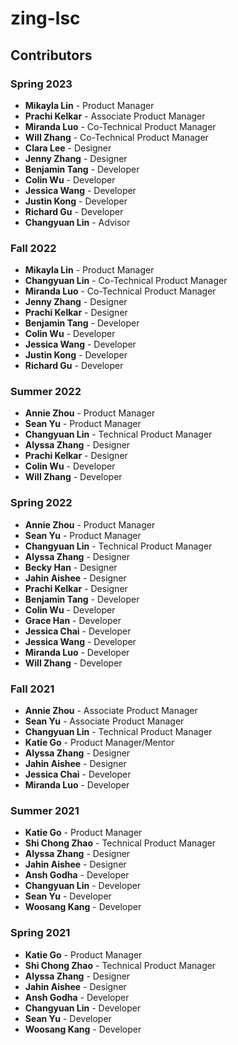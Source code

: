 # zing-lsc

## Contributors

### Spring 2023 
- **Mikayla Lin** - Product Manager
- **Prachi Kelkar** - Associate Product Manager 
- **Miranda Luo** - Co-Technical Product Manager
- **Will Zhang** - Co-Technical Product Manager
- **Clara Lee** - Designer
- **Jenny Zhang** - Designer
- **Benjamin Tang** - Developer
- **Colin Wu** - Developer
- **Jessica Wang** - Developer
- **Justin Kong** - Developer
- **Richard Gu** - Developer
- **Changyuan Lin** - Advisor

### Fall 2022 
- **Mikayla Lin** - Product Manager
- **Changyuan Lin** - Co-Technical Product Manager
- **Miranda Luo** - Co-Technical Product Manager
- **Jenny Zhang** - Designer 
- **Prachi Kelkar** - Designer 
- **Benjamin Tang** - Developer
- **Colin Wu** - Developer
- **Jessica Wang** - Developer
- **Justin Kong** - Developer
- **Richard Gu** - Developer

### Summer 2022

- **Annie Zhou** - Product Manager
- **Sean Yu** - Product Manager 
- **Changyuan Lin** - Technical Product Manager
- **Alyssa Zhang** - Designer
- **Prachi Kelkar** - Designer 
- **Colin Wu** - Developer
- **Will Zhang** - Developer 


### Spring 2022

- **Annie Zhou** - Product Manager
- **Sean Yu** - Product Manager
- **Changyuan Lin** - Technical Product Manager
- **Alyssa Zhang** - Designer
- **Becky Han** - Designer
- **Jahin Aishee** - Designer 
- **Prachi Kelkar** - Designer 
- **Benjamin Tang** - Developer
- **Colin Wu** - Developer
- **Grace Han** - Developer
- **Jessica Chai** - Developer
- **Jessica Wang** - Developer
- **Miranda Luo** - Developer
- **Will Zhang** - Developer 

### Fall 2021

- **Annie Zhou** - Associate Product Manager
- **Sean Yu** - Associate Product Manager
- **Changyuan Lin** - Technical Product Manager
- **Katie Go** - Product Manager/Mentor
- **Alyssa Zhang** - Designer
- **Jahin Aishee** - Designer
- **Jessica Chai** - Developer
- **Miranda Luo** - Developer

### Summer 2021

- **Katie Go** - Product Manager
- **Shi Chong Zhao** - Technical Product Manager
- **Alyssa Zhang** - Designer
- **Jahin Aishee** - Designer
- **Ansh Godha** - Developer
- **Changyuan Lin** - Developer
- **Sean Yu** - Developer
- **Woosang Kang** - Developer

### Spring 2021

- **Katie Go** - Product Manager
- **Shi Chong Zhao** - Technical Product Manager
- **Alyssa Zhang** - Designer
- **Jahin Aishee** - Designer
- **Ansh Godha** - Developer
- **Changyuan Lin** - Developer
- **Sean Yu** - Developer
- **Woosang Kang** - Developer
